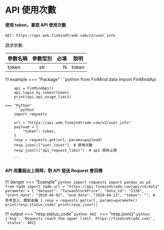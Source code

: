 # API 使用次數

#### 使用 token，拿取 API 使用次數

```
GET: https://api.web.finmindtrade.com/v2/user_info

```

請求參數:

參數名稱       | 參數型別  | 必填	| 說明
--------------|:-----:|-----:|------------------------
token         | str |  N | token


!!! example
    === "Package"
        ```python
        from FinMind.data import FinMindApi

        api = FinMindApi()
        api.login_by_token(token)
        print(api.api_usage_limit)
        ```
    === "Python"
        ```python
        import requests

        url = "https://api.web.finmindtrade.com/v2/user_info"
        payload = {
            "token": token,
        }
        resp = requests.get(url, params=payload)
        resp.json()["user_count"]  # 使用次數
        resp.json()["api_request_limit"]  # api 使用上限

        ```

#### API 用量超出上限時，對 API 發送 Request 會回傳

!!! danger
    === "Example"
        ```python
        import requests
        import pandas as pd
        from tqdm import tqdm
        url = "https://api.finmindtrade.com/api/v4/data"
        parameter = {
            "dataset": "TaiwanStockPrice",
            "data_id": "2330",
            "start_date": "2020-04-02",
            "end_date": "2020-04-12",
            "token": "", # 參考登入，獲取金鑰
        }
        resp = requests.get(url, params=parameter)
        print(resp.status_code)
        print(resp.json())
        ```

!!! output
    === "resp.status_code"
        ```python
        402
        ```
    === "resp.json()"
        ```python
        {'msg': 'Requests reach the upper limit. https://finmindtrade.com/', 'status': 402}
        ```
